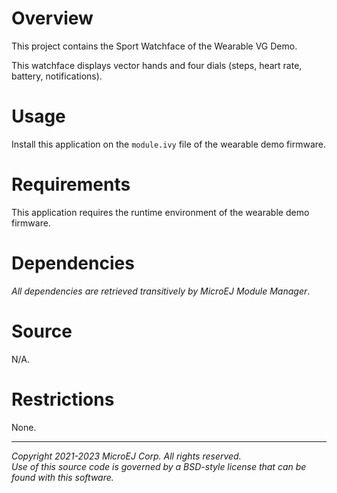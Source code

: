 # Overview

This project contains the Sport Watchface of the Wearable VG Demo. 

This watchface displays vector hands and four dials (steps, heart rate, battery, notifications).

# Usage

Install this application on the `module.ivy` file of the wearable demo firmware.

# Requirements

This application requires the runtime environment of the wearable demo firmware.

# Dependencies

_All dependencies are retrieved transitively by MicroEJ Module Manager_.

# Source

N/A.

# Restrictions

None.

---
_Copyright 2021-2023 MicroEJ Corp. All rights reserved._  
_Use of this source code is governed by a BSD-style license that can be found with this software._  

